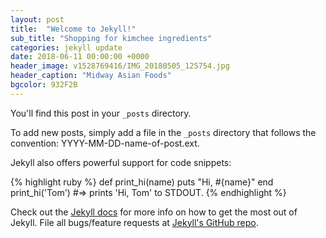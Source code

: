 ```yaml
---
layout: post
title:  "Welcome to Jekyll!"
sub_title: "Shopping for kimchee ingredients"
categories: jekyll update
date: 2018-06-11 00:00:00 +0000
header_image: v1528769416/IMG_20180505_125754.jpg
header_caption: "Midway Asian Foods"
bgcolor: 932F2B
---
```


You'll find this post in your `_posts` directory.

To add new posts, simply add a file in the `_posts` directory that follows the convention: YYYY-MM-DD-name-of-post.ext.

Jekyll also offers powerful support for code snippets:

{% highlight ruby %}
def print_hi(name)
  puts "Hi, #{name}"
end
print_hi('Tom')
#=> prints 'Hi, Tom' to STDOUT.
{% endhighlight %}

Check out the [Jekyll docs][jekyll] for more info on how to get the most out of Jekyll. File all bugs/feature requests at [Jekyll's GitHub repo][jekyll-gh].

[jekyll-gh]: https://github.com/jekyll/jekyll
[jekyll]:    http://jekyllrb.com
